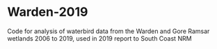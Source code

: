 # Warden-2019

Code for analysis of waterbird data from the Warden and Gore Ramsar wetlands 2006 to 2019, used in 2019 report to South Coast NRM
